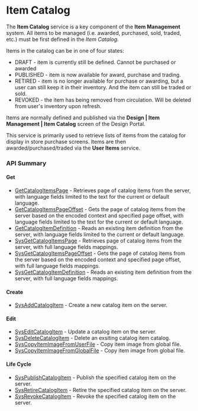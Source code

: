 # Item Catalog





The **Item Catalog** service is a key component of the **Item Management** system.
All items to be managed (i.e. awarded, purchased, sold, traded, etc.) must be first defined in the *Item Catalog*.

Items in the catalog can be in one of four states:

* DRAFT - item is currently still be defined. Cannot be purchased or awarded
* PUBLISHED - item is now available for award, purchase and trading.
* RETIRED - item is no longer available for purchase or awarding, but a user can still keep it in their inventory. And the item can still be traded or sold.
* REVOKED - the item has being removed from circulation. Will be deleted from user's inventory upon refresh.

Items are normally defined and published via the **Design | Item Management | Item Catalog** screen of the Design Portal.

This service is primarily used to retrieve lists of items from the catalog for display in store purchase screens. Items are then awarded/purchased/traded via the **User Items** service.

### API Summary

#### Get
* [GetCatalogItemsPage](/api/capi/itemcatalog/getcatalogitemspage) - Retrieves page of catalog items from the server, with language fields limited to the text for the current or default language.
* [GetCatalogItemsPageOffset](/api/capi/itemcatalog/getcatalogitemspageoffset) - Gets the page of catalog items from the server based on the encoded context and specified page offset, with language fields limited to the text for the current or default language.
* [GetCatalogItemDefinition](/api/capi/itemcatalog/getcatalogitemdefinition) - Reads an existing item definition from the server, with language fields limited to the current or default language.
* [SysGetCatalogItemsPage](/api/capi/itemcatalog/getcatalogitemspage) - Retrieves page of catalog items from the server, with full language fields mappings.
* [SysGetCatalogItemsPageOffset](/api/capi/itemcatalog/getcatalogitemspageoffset) - Gets the page of catalog items from the server based on the encoded context and specified page offset, with full language fields mappings.
* [SysGetCatalogItemDefinition](/api/capi/itemcatalog/getcatalogitemdefinition) - Reads an existing item definition from the server, with full language fields mappings.

#### Create
* [SysAddCatalogItem](/api/capi/itemcatalog/sysaddcatalogitem) - Create a new catalog item on the server.

#### Edit
* [SysEditCatalogItem](/api/capi/itemcatalog/syseditcatalogitem) - Update a catalog item on the server.
* [SysDeleteCatalogItem](/api/capi/itemcatalog/sysdeletecatalogitem) - Delete an exsiting catalog item catalog.
* [SysCopyItemImageFromUserFile](/api/capi/itemcatalog/syscopyitemimagefromuserfile) - Copy item image from global file.
* [SysCopyItemImageFromGlobalFile](/api/capi/itemcatalog/syscopyitemimagefromglobalfile) - Copy item image from global file.

#### Life Cycle
* [SysPublishCatalogItem](/api/capi/itemcatalog/syspublishcatalogitem) - Publish the specified catalog item on the server.
* [SysRetireCatalogItem](/api/capi/itemcatalog/sysretirecatalogitem) - Retire the specified catalog item on the server.
* [SysRevokeCatalogItem](/api/capi/itemcatalog/sysrevokecatalogitem) - Revoke the specified catalog item on the server.

<DocCardList />
